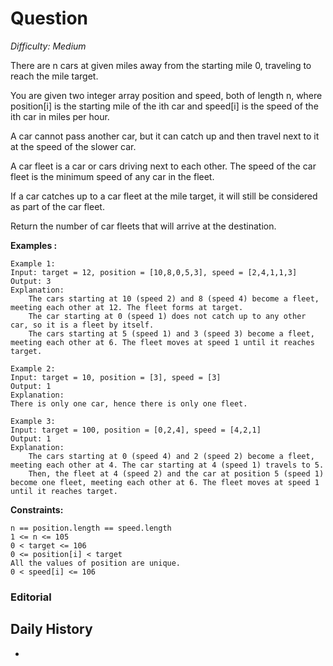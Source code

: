# Question 

_Difficulty: Medium_

There are n cars at given miles away from the starting mile 0, traveling to reach the mile target.

You are given two integer array position and speed, both of length n, where position[i] is the starting mile of the ith car and speed[i] is the speed of the ith car in miles per hour.

A car cannot pass another car, but it can catch up and then travel next to it at the speed of the slower car.

A car fleet is a car or cars driving next to each other. The speed of the car fleet is the minimum speed of any car in the fleet.

If a car catches up to a car fleet at the mile target, it will still be considered as part of the car fleet.

Return the number of car fleets that will arrive at the destination.

**Examples :**
```
Example 1:
Input: target = 12, position = [10,8,0,5,3], speed = [2,4,1,1,3]
Output: 3
Explanation:
    The cars starting at 10 (speed 2) and 8 (speed 4) become a fleet, meeting each other at 12. The fleet forms at target.
    The car starting at 0 (speed 1) does not catch up to any other car, so it is a fleet by itself.
    The cars starting at 5 (speed 1) and 3 (speed 3) become a fleet, meeting each other at 6. The fleet moves at speed 1 until it reaches target.

Example 2:
Input: target = 10, position = [3], speed = [3]
Output: 1
Explanation:
There is only one car, hence there is only one fleet.

Example 3:
Input: target = 100, position = [0,2,4], speed = [4,2,1]
Output: 1
Explanation:
    The cars starting at 0 (speed 4) and 2 (speed 2) become a fleet, meeting each other at 4. The car starting at 4 (speed 1) travels to 5.
    Then, the fleet at 4 (speed 2) and the car at position 5 (speed 1) become one fleet, meeting each other at 6. The fleet moves at speed 1 until it reaches target.
```

**Constraints:**
```
n == position.length == speed.length
1 <= n <= 105
0 < target <= 106
0 <= position[i] < target
All the values of position are unique.
0 < speed[i] <= 106
```

### Editorial

## Daily History
- 